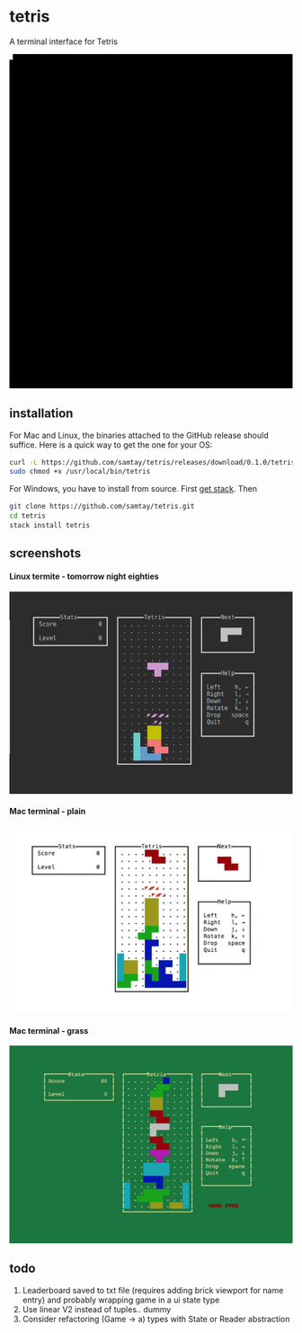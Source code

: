 # tetris

A terminal interface for Tetris

![terminal-gif](./docs/img/play.gif)

## installation

For Mac and Linux, the binaries attached to the GitHub release should suffice.
Here is a quick way to get the one for your OS:
```bash
curl -L https://github.com/samtay/tetris/releases/download/0.1.0/tetris-`uname -s`-`uname-m` | sudo tee /usr/local/bin/tetris
sudo chmod +x /usr/local/bin/tetris
```

For Windows, you have to install from source. First [get stack](https://docs.haskellstack.org/en/stable/README/#how-to-install). Then
```bash
git clone https://github.com/samtay/tetris.git
cd tetris
stack install tetris
```

## screenshots

#### Linux termite - tomorrow night eighties
![linux-tomorrow-night-80s](./docs/img/linux_tomorrow_night_80s.png)
#### Mac terminal - plain
![mac-terminal-plain](./docs/img/mac_plain.png)
#### Mac terminal - grass
![mac-terminal-grass](./docs/img/mac_grass.png)

## todo

1. Leaderboard saved to txt file (requires adding brick viewport for name entry)
and probably wrapping game in a ui state type
2. Use linear V2 instead of tuples.. dummy
3. Consider refactoring (Game -> a) types with State or Reader abstraction
